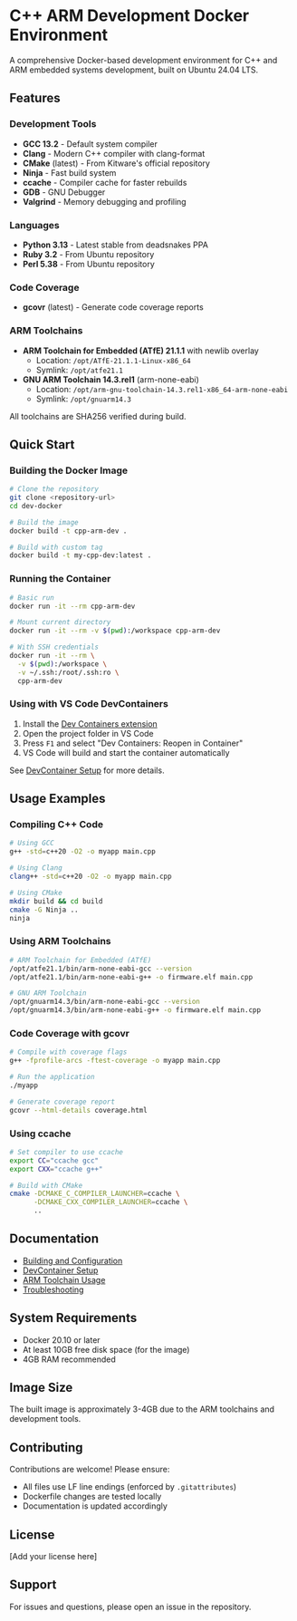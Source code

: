# C++ ARM Development Docker Environment

A comprehensive Docker-based development environment for C++ and ARM embedded systems development, built on Ubuntu 24.04 LTS.

## Features

### Development Tools
- **GCC 13.2** - Default system compiler
- **Clang** - Modern C++ compiler with clang-format
- **CMake** (latest) - From Kitware's official repository
- **Ninja** - Fast build system
- **ccache** - Compiler cache for faster rebuilds
- **GDB** - GNU Debugger
- **Valgrind** - Memory debugging and profiling

### Languages
- **Python 3.13** - Latest stable from deadsnakes PPA
- **Ruby 3.2** - From Ubuntu repository
- **Perl 5.38** - From Ubuntu repository

### Code Coverage
- **gcovr** (latest) - Generate code coverage reports

### ARM Toolchains
- **ARM Toolchain for Embedded (ATfE) 21.1.1** with newlib overlay
  - Location: `/opt/ATfE-21.1.1-Linux-x86_64`
  - Symlink: `/opt/atfe21.1`
- **GNU ARM Toolchain 14.3.rel1** (arm-none-eabi)
  - Location: `/opt/arm-gnu-toolchain-14.3.rel1-x86_64-arm-none-eabi`
  - Symlink: `/opt/gnuarm14.3`

All toolchains are SHA256 verified during build.

## Quick Start

### Building the Docker Image

```bash
# Clone the repository
git clone <repository-url>
cd dev-docker

# Build the image
docker build -t cpp-arm-dev .

# Build with custom tag
docker build -t my-cpp-dev:latest .
```

### Running the Container

```bash
# Basic run
docker run -it --rm cpp-arm-dev

# Mount current directory
docker run -it --rm -v $(pwd):/workspace cpp-arm-dev

# With SSH credentials
docker run -it --rm \
  -v $(pwd):/workspace \
  -v ~/.ssh:/root/.ssh:ro \
  cpp-arm-dev
```

### Using with VS Code DevContainers

1. Install the [Dev Containers extension](https://marketplace.visualstudio.com/items?itemName=ms-vscode-remote.remote-containers)
2. Open the project folder in VS Code
3. Press `F1` and select "Dev Containers: Reopen in Container"
4. VS Code will build and start the container automatically

See [DevContainer Setup](.readme/devcontainer.md) for more details.

## Usage Examples

### Compiling C++ Code

```bash
# Using GCC
g++ -std=c++20 -O2 -o myapp main.cpp

# Using Clang
clang++ -std=c++20 -O2 -o myapp main.cpp

# Using CMake
mkdir build && cd build
cmake -G Ninja ..
ninja
```

### Using ARM Toolchains

```bash
# ARM Toolchain for Embedded (ATfE)
/opt/atfe21.1/bin/arm-none-eabi-gcc --version
/opt/atfe21.1/bin/arm-none-eabi-g++ -o firmware.elf main.cpp

# GNU ARM Toolchain
/opt/gnuarm14.3/bin/arm-none-eabi-gcc --version
/opt/gnuarm14.3/bin/arm-none-eabi-g++ -o firmware.elf main.cpp
```

### Code Coverage with gcovr

```bash
# Compile with coverage flags
g++ -fprofile-arcs -ftest-coverage -o myapp main.cpp

# Run the application
./myapp

# Generate coverage report
gcovr --html-details coverage.html
```

### Using ccache

```bash
# Set compiler to use ccache
export CC="ccache gcc"
export CXX="ccache g++"

# Build with CMake
cmake -DCMAKE_C_COMPILER_LAUNCHER=ccache \
      -DCMAKE_CXX_COMPILER_LAUNCHER=ccache \
      ..
```

## Documentation

- [Building and Configuration](.readme/building.md)
- [DevContainer Setup](.readme/devcontainer.md)
- [ARM Toolchain Usage](.readme/arm-toolchains.md)
- [Troubleshooting](.readme/troubleshooting.md)

## System Requirements

- Docker 20.10 or later
- At least 10GB free disk space (for the image)
- 4GB RAM recommended

## Image Size

The built image is approximately 3-4GB due to the ARM toolchains and development tools.

## Contributing

Contributions are welcome! Please ensure:
- All files use LF line endings (enforced by `.gitattributes`)
- Dockerfile changes are tested locally
- Documentation is updated accordingly

## License

[Add your license here]

## Support

For issues and questions, please open an issue in the repository.